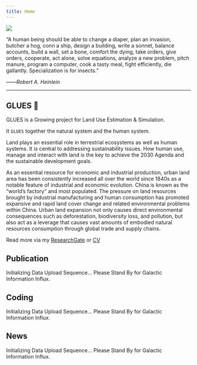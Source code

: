 ```yaml
---
title: Home
---
```


![](images/Quotefancy.jpg)

“A human being should be able to change a diaper, plan an invasion, butcher a hog, conn a ship, design a building, write a sonnet, balance accounts, build a wall, set a bone, comfort the dying, take orders, give orders, cooperate, act alone, solve equations, analyze a new problem, pitch manure, program a computer, cook a tasty meal, fight efficiently, die gallantly. Specialization is for insects.”

——*Robert A. Heinlein*

---

## GLUES 🌄

GLUES is a Growing project for Land Use Estimation & Simulation.

It `GLUES` together the natural system and the human system.

Land plays an essential role in terrestrial ecosystems as well as human systems. It is central to addressing sustainability issues. How human use, manage and interact with land is the key to achieve the 2030 Agenda and the sustainable development goals.

As an essential resource for economic and industrial production, urban land area has been consistently increased all over the world since 1840s as a notable feature of industrial and economic evolution. China is known as the “world’s factory” and most populated. The pressure on land resources brought by industrial manufacturing and human consumption has promoted expansive and rapid land cover change and related environmental problems within China. Urban land expansion not only causes direct environmental consequences such as deforestation, biodiversity loss, and pollution, but also act as a leverage that causes vast amounts of embodied natural resources consumption through global trade and supply chains.

Read more via my [ResearchGate](https://www.researchgate.net/profile/Wei-Xie-9) or [CV](https://cv.xiewei.link)

<!-- Read more via [Tags](/tags/) or [CV](https://cv.xiewei.link) -->

## Publication

Initializing Data Upload Sequence... Please Stand By for Galactic Information Influx.

<!-- {{< books >}} -->

## Coding

Initializing Data Upload Sequence... Please Stand By for Galactic Information Influx.

<!-- {{< movies >}} -->

## News

Initializing Data Upload Sequence... Please Stand By for Galactic Information Influx.

